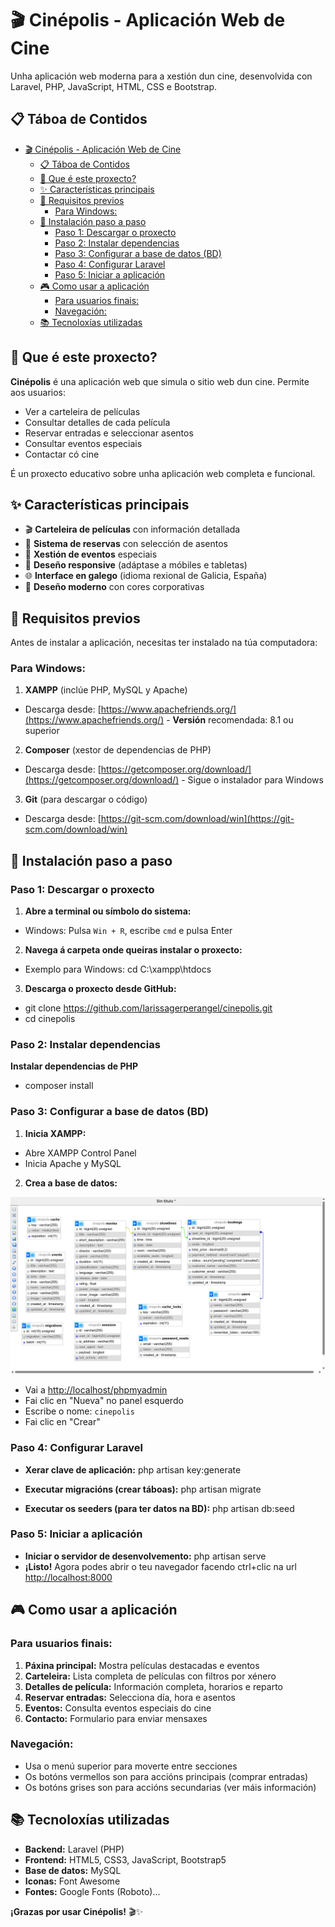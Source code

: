 # 🎬 Cinépolis - Aplicación Web de Cine

Unha aplicación web moderna para a xestión dun cine, desenvolvida con Laravel, PHP, JavaScript, HTML, CSS e Bootstrap.

## 📋 Táboa de Contidos


- [🎬 Cinépolis - Aplicación Web de Cine](#-cinépolis---aplicación-web-de-cine)
  - [📋 Táboa de Contidos](#-táboa-de-contidos)
  - [🎯 Que é este proxecto?](#-que-é-este-proxecto)
  - [✨ Características principais](#-características-principais)
  - [🔧 Requisitos previos](#-requisitos-previos)
    - [Para Windows:](#para-windows)
  - [🚀 Instalación paso a paso](#-instalación-paso-a-paso)
    - [Paso 1: Descargar o proxecto](#paso-1-descargar-o-proxecto)
    - [Paso 2: Instalar dependencias](#paso-2-instalar-dependencias)
    - [Paso 3: Configurar a base de datos (BD)](#paso-3-configurar-a-base-de-datos-bd)
    - [Paso 4: Configurar Laravel](#paso-4-configurar-laravel)
    - [Paso 5: Iniciar a aplicación](#paso-5-iniciar-a-aplicación)
  - [🎮 Como usar a aplicación](#-como-usar-a-aplicación)
    - [Para usuarios finais:](#para-usuarios-finais)
    - [Navegación:](#navegación)
  - [📚 Tecnoloxías utilizadas](#-tecnoloxías-utilizadas)


## 🎯 Que é este proxecto?

**Cinépolis** é una aplicación web que simula o sitio web dun cine. Permite aos usuarios:

- Ver a carteleira de películas
- Consultar detalles de cada película
- Reservar entradas e seleccionar asentos
- Consultar eventos especiais
- Contactar có cine

É un proxecto educativo sobre unha aplicación web completa e funcional.

## ✨ Características principais

- 🎬 **Carteleira de películas** con información detallada
- 🎫 **Sistema de reservas** con selección de asentos
- 📅 **Xestión de eventos** especiais
- 📱 **Deseño responsive** (adáptase a móbiles e tabletas)
- 🌐 **Interface en galego** (idioma rexional de Galicia, España)
- 🎨 **Deseño moderno** con cores corporativas


## 🔧 Requisitos previos

Antes de instalar a aplicación, necesitas ter instalado na túa computadora:

### Para Windows:

1. **XAMPP** (inclúe PHP, MySQL y Apache)

- Descarga desde: [https://www.apachefriends.org/](https://www.apachefriends.org/) - **Versión** recomendada: 8.1 ou superior 

2. **Composer** (xestor de dependencias de PHP)
- Descarga desde: [https://getcomposer.org/download/](https://getcomposer.org/download/) - Sigue o instalador para Windows

3. **Git** (para descargar o código)

- Descarga desde: [https://git-scm.com/download/win](https://git-scm.com/download/win)


## 🚀 Instalación paso a paso

### Paso 1: Descargar o proxecto

1. **Abre a terminal ou símbolo do sistema:**
- Windows: Pulsa `Win + R`, escribe `cmd` e pulsa Enter
  
2. **Navega á carpeta onde queiras instalar o proxecto:**
- Exemplo para Windows: cd C:\xampp\htdocs
  
3. **Descarga o proxecto desde GitHub:**
- git clone https://github.com/larissagerperangel/cinepolis.git
- cd cinepolis
  
### Paso 2: Instalar dependencias
**Instalar dependencias de PHP**
- composer install

### Paso 3: Configurar a base de datos (BD)

1. **Inicia XAMPP:**
- Abre XAMPP Control Panel
- Inicia Apache y MySQL

2. **Crea a base de datos:**

![esquema modelo-relaciom](modeloRelacional.png)
- Vai a [http://localhost/phpmyadmin](http://localhost/phpmyadmin)
- Fai clic en "Nueva" no panel esquerdo
- Escribe o nome: `cinepolis`
- Fai clic en "Crear"

### Paso 4: Configurar Laravel
- **Xerar clave de aplicación:** php artisan key:generate

- **Executar migracións (crear táboas):** php artisan migrate

- **Executar os seeders (para ter datos na BD):** php artisan db:seed
  
### Paso 5: Iniciar a aplicación
- **Iniciar o servidor de desenvolvemento:** php artisan serve
- **¡Listo!** Agora podes abrir o teu navegador facendo ctrl+clic na url [http://localhost:8000](http://localhost:8000)

## 🎮 Como usar a aplicación

### Para usuarios finais:

1. **Páxina principal:** Mostra películas destacadas e eventos
2. **Carteleira:** Lista completa de películas con filtros por xénero
3. **Detalles de película:** Información completa, horarios e reparto
4. **Reservar entradas:** Selecciona día, hora e asentos
5. **Eventos:** Consulta eventos especiais do cine
6. **Contacto:** Formulario para enviar mensaxes


### Navegación:

- Usa o menú superior para moverte entre secciones
- Os botóns vermellos son para accións principais (comprar entradas)
- Os botóns grises son para accións secundarias (ver máis información)

## 📚 Tecnoloxías utilizadas

- **Backend:** Laravel (PHP)
- **Frontend:** HTML5, CSS3, JavaScript, Bootstrap5 
- **Base de datos:** MySQL
- **Iconas:** Font Awesome
- **Fontes:** Google Fonts (Roboto)...

**¡Grazas por usar Cinépolis!** 🎬✨
